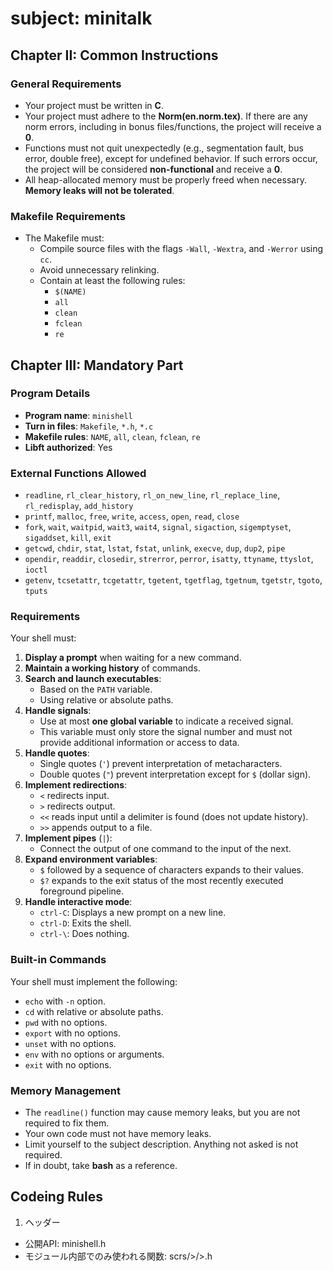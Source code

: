 # subject: minitalk

## Chapter II: Common Instructions

### General Requirements

- Your project must be written in **C**.
- Your project must adhere to the **Norm(en.norm.tex)**. If there are any norm errors, including in bonus files/functions, the project will receive a **0**.
- Functions must not quit unexpectedly (e.g., segmentation fault, bus error, double free), except for undefined behavior. If such errors occur, the project will be considered **non-functional** and receive a **0**.
- All heap-allocated memory must be properly freed when necessary. **Memory leaks will not be tolerated**.

### Makefile Requirements

- The Makefile must:
  - Compile source files with the flags `-Wall`, `-Wextra`, and `-Werror` using `cc`.
  - Avoid unnecessary relinking.
  - Contain at least the following rules:
    - `$(NAME)`
    - `all`
    - `clean`
    - `fclean`
    - `re`

## Chapter III: Mandatory Part

### Program Details

- **Program name**: `minishell`
- **Turn in files**: `Makefile`, `*.h`, `*.c`
- **Makefile rules**: `NAME`, `all`, `clean`, `fclean`, `re`
- **Libft authorized**: Yes

### External Functions Allowed

- `readline`, `rl_clear_history`, `rl_on_new_line`, `rl_replace_line`, `rl_redisplay`, `add_history`
- `printf`, `malloc`, `free`, `write`, `access`, `open`, `read`, `close`
- `fork`, `wait`, `waitpid`, `wait3`, `wait4`, `signal`, `sigaction`, `sigemptyset`, `sigaddset`, `kill`, `exit`
- `getcwd`, `chdir`, `stat`, `lstat`, `fstat`, `unlink`, `execve`, `dup`, `dup2`, `pipe`
- `opendir`, `readdir`, `closedir`, `strerror`, `perror`, `isatty`, `ttyname`, `ttyslot`, `ioctl`
- `getenv`, `tcsetattr`, `tcgetattr`, `tgetent`, `tgetflag`, `tgetnum`, `tgetstr`, `tgoto`, `tputs`

### Requirements

Your shell must:

1. **Display a prompt** when waiting for a new command.
2. **Maintain a working history** of commands.
3. **Search and launch executables**:
   - Based on the `PATH` variable.
   - Using relative or absolute paths.
4. **Handle signals**:
   - Use at most **one global variable** to indicate a received signal.
   - This variable must only store the signal number and must not provide additional information or access to data.
5. **Handle quotes**:
   - Single quotes (`'`) prevent interpretation of metacharacters.
   - Double quotes (`"`) prevent interpretation except for `$` (dollar sign).
6. **Implement redirections**:
   - `<` redirects input.
   - `>` redirects output.
   - `<<` reads input until a delimiter is found (does not update history).
   - `>>` appends output to a file.
7. **Implement pipes** (`|`):
   - Connect the output of one command to the input of the next.
8. **Expand environment variables**:
   - `$` followed by a sequence of characters expands to their values.
   - `$?` expands to the exit status of the most recently executed foreground pipeline.
9. **Handle interactive mode**:
   - `ctrl-C`: Displays a new prompt on a new line.
   - `ctrl-D`: Exits the shell.
   - `ctrl-\`: Does nothing.

### Built-in Commands

Your shell must implement the following:

- `echo` with `-n` option.
- `cd` with relative or absolute paths.
- `pwd` with no options.
- `export` with no options.
- `unset` with no options.
- `env` with no options or arguments.
- `exit` with no options.

### Memory Management

- The `readline()` function may cause memory leaks, but you are not required to fix them.
- Your own code must not have memory leaks.
- Limit yourself to the subject description. Anything not asked is not required.
- If in doubt, take **bash** as a reference.

## Codeing Rules

1. ヘッダー
  - 公開API: minishell.h
  - モジュール内部でのみ使われる関数: scrs/<module>>/<module>>.h
